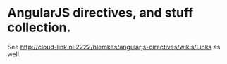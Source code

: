 AngularJS directives, and stuff collection.
==========


See http://cloud-link.nl:2222/hlemkes/angularjs-directives/wikis/Links as well.
